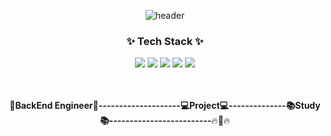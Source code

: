 <div align="center"> 
 
  ![header](https://capsule-render.vercel.app/api?type=waving&color=FF9E0F&height=100&&section=header&text=😆👋&fontAlign=90&fontSize=40)
 
 ### :sparkles: Tech Stack :sparkles:
 <img src="https://img.shields.io/badge/JAVA-FF9E0F?style=flat-square&logo=java&logoColor=white"/> 
 <img src="https://img.shields.io/badge/C++-00599C?style=flat-square&logo=c++&logoColor=white"/>
 <img src="https://img.shields.io/badge/Spring Boot-6DB33F?style=flat-square&logo=Spring Boot&logoColor=white"/> 
 <img src="https://img.shields.io/badge/MySQL-4479A1?style=flat-square&logo=MySQL&logoColor=white"/> 
 <img src="https://img.shields.io/badge/AWS-232F3E?style=flat-square&logo=Amazon AWS&logoColor=white"/> 


  </br>
  </br>
  </br>

:star2:**BackEnd Engineer:star2:--------------------:computer:Project:computer:--------------:books:Study:books:-------------------------**:fire::running::fire:

</div>
